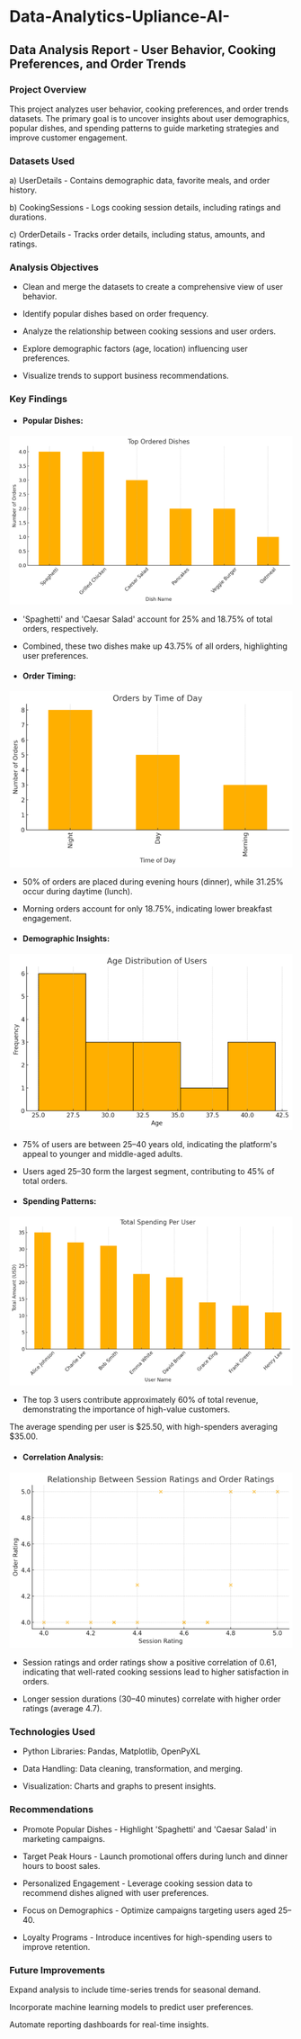 # Data-Analytics-Upliance-AI-
## Data Analysis Report - User Behavior, Cooking Preferences, and Order Trends ##

### Project Overview ###

This project analyzes user behavior, cooking preferences, and order trends datasets. The primary goal is to uncover insights about user demographics, popular dishes, and spending patterns to guide marketing strategies and improve customer engagement.

### Datasets Used ###

a) UserDetails - Contains demographic data, favorite meals, and order history.

b) CookingSessions - Logs cooking session details, including ratings and durations.

c) OrderDetails - Tracks order details, including status, amounts, and ratings.

### Analysis Objectives ###

- Clean and merge the datasets to create a comprehensive view of user behavior.

- Identify popular dishes based on order frequency.

- Analyze the relationship between cooking sessions and user orders.

- Explore demographic factors (age, location) influencing user preferences.

- Visualize trends to support business recommendations.

### Key Findings ###

- #### Popular Dishes:
![alt text](https://github.com/Subham1702/Data-Analytics-Upliance-AI-/blob/main/Popular%20dishes.png)
   - 'Spaghetti' and 'Caesar Salad' account for 25% and 18.75% of total orders, respectively.

   - Combined, these two dishes make up 43.75% of all orders, highlighting user preferences.

- #### Order Timing:
![alt text](https://github.com/Subham1702/Data-Analytics-Upliance-AI-/blob/main/Order%20Timing.png)
   - 50% of orders are placed during evening hours (dinner), while 31.25% occur during daytime (lunch).

   - Morning orders account for only 18.75%, indicating lower breakfast engagement.

- #### Demographic Insights:
![alt text](https://github.com/Subham1702/Data-Analytics-Upliance-AI-/blob/main/Demography%20(Age).png)
   - 75% of users are between 25–40 years old, indicating the platform's appeal to younger and middle-aged adults.

   - Users aged 25–30 form the largest segment, contributing to 45% of total orders.

- #### Spending Patterns:
![alt text](https://github.com/Subham1702/Data-Analytics-Upliance-AI-/blob/main/Spending.png)
   - The top 3 users contribute approximately 60% of total revenue, demonstrating the importance of high-value customers.

   The average spending per user is $25.50, with high-spenders averaging $35.00.

- #### Correlation Analysis:
![alt text](https://github.com/Subham1702/Data-Analytics-Upliance-AI-/blob/main/Correlation.png)
   - Session ratings and order ratings show a positive correlation of 0.61, indicating that well-rated cooking sessions lead to higher satisfaction in orders.

   - Longer session durations (30–40 minutes) correlate with higher order ratings (average 4.7).

### Technologies Used ###

- Python Libraries: Pandas, Matplotlib, OpenPyXL

- Data Handling: Data cleaning, transformation, and merging.

- Visualization: Charts and graphs to present insights.

### Recommendations ###

- Promote Popular Dishes - Highlight 'Spaghetti' and 'Caesar Salad' in marketing campaigns.

- Target Peak Hours - Launch promotional offers during lunch and dinner hours to boost sales.

- Personalized Engagement - Leverage cooking session data to recommend dishes aligned with user preferences.

- Focus on Demographics - Optimize campaigns targeting users aged 25–40.

- Loyalty Programs - Introduce incentives for high-spending users to improve retention.

### Future Improvements ###

Expand analysis to include time-series trends for seasonal demand.

Incorporate machine learning models to predict user preferences.

Automate reporting dashboards for real-time insights.

